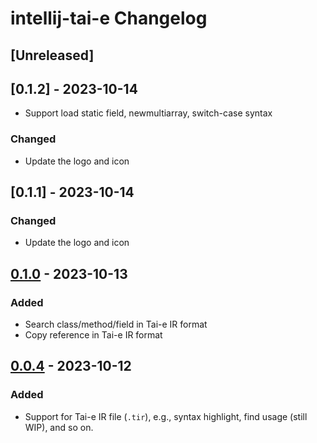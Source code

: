 <!-- Keep a Changelog guide -> https://keepachangelog.com -->

# intellij-tai-e Changelog

## [Unreleased]

## [0.1.2] - 2023-10-14

- Support load static field, newmultiarray, switch-case syntax 

### Changed

- Update the logo and icon

## [0.1.1] - 2023-10-14

### Changed

- Update the logo and icon

## [0.1.0] - 2023-10-13

### Added

- Search class/method/field in Tai-e IR format
- Copy reference in Tai-e IR format

## [0.0.4] - 2023-10-12

### Added

- Support for Tai-e IR file (`.tir`), e.g., syntax highlight, find usage (still WIP), and so on.

[0.1.0]: https://github.com/Tai-e/intellij-tai-e/compare/v0.0.4...v0.1.0

[0.0.4]: https://github.com/Tai-e/intellij-tai-e/releases/tag/v0.0.4
